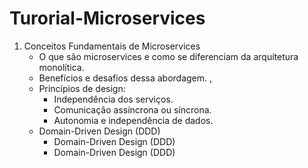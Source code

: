 # Turorial-Microservices

1. Conceitos Fundamentais de Microservices
   - O que são microservices e como se diferenciam da arquitetura monolítica.
   - Benefícios e desafios dessa abordagem. ,
   - Princípios de design:
     * Independência dos serviços.
     * Comunicação assíncrona ou síncrona.
     * Autonomia e independência de dados.
   - Domain-Driven Design (DDD)
     * Domain-Driven Design (DDD)
     * Domain-Driven Design (DDD) 

